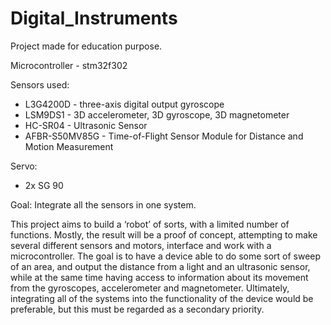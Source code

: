 # Digital_Instruments
Project made for education purpose. 

Microcontroller - stm32f302

Sensors used:
  - L3G4200D - three-axis digital output gyroscope
  - LSM9DS1 - 3D accelerometer, 3D gyroscope, 3D magnetometer
  - HC-SR04 - Ultrasonic Sensor
  - AFBR-S50MV85G - Time-of-Flight Sensor Module for Distance and Motion Measurement

Servo:
  - 2x SG 90

Goal:
Integrate all the sensors in one system. 

This project aims to build a ‘robot’ of sorts, with a limited number of functions. Mostly, the result will be a proof of concept, attempting to make several different sensors and motors, interface and work with a microcontroller. The goal is to have a device able to do some sort of sweep of an area, and output the distance from a light and an ultrasonic sensor, while at the same time having access to information about its movement from the gyroscopes, accelerometer and magnetometer. 
Ultimately, integrating all of the systems into the functionality of the device would be preferable, but this must be regarded as a secondary priority. 
